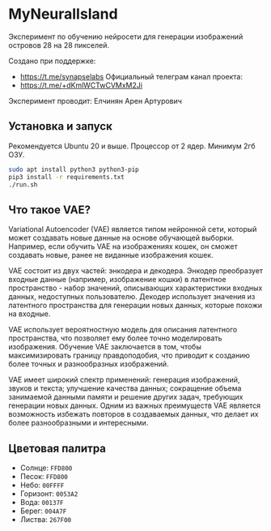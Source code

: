 # MyNeuralIsland

Эксперимент по обучению нейросети для генерации изображений островов 28 на 28 пикселей.

Создано при поддержке: 
- https://t.me/synapselabs
Официальный телеграм канал проекта: 
- https://t.me/+dKmlWCTwCVMxM2Ji

Эксперимент проводит: Елчинян Арен Артурович

## Установка и запуск

Рекомендуется Ubuntu 20 и выше. 
Процессор от 2 ядер.
Минимум 2гб ОЗУ.

```bash
sudo apt install python3 python3-pip
pip3 install -r requirements.txt
./run.sh
```

## Что такое VAE?

Variational Autoencoder (VAE) является типом нейронной сети, который может создавать новые данные на основе обучающей выборки. 
Например, если обучить VAE на изображениях кошек, он сможет создавать новые, ранее не виданные изображения кошек.

VAE состоит из двух частей: энкодера и декодера. Энкодер преобразует входные данные (например, изображение кошки) в латентное пространство - набор значений, описывающих характеристики входных данных, недоступных пользователю. 
Декодер использует значения из латентного пространства для генерации новых данных, которые похожи на входные.

VAE использует вероятностную модель для описания латентного пространства, что позволяет ему более точно моделировать изображения. 
Обучение VAE заключается в том, чтобы максимизировать границу правдоподобия, что приводит к созданию более точных и разнообразных изображений.

VAE имеет широкий спектр применений: генерация изображений, звуков и текста; улучшение качества данных; сокращение объема занимаемой данными памяти и решение других задач, требующих генерации новых данных. 
Одним из важных преимуществ VAE является возможность избежать повторов в создаваемых данных, что делает их более разнообразными и интересными.

## Цветовая палитра

- Солнце:   `FFD800`
- Песок:    `FFD800`
- Небо:     `00FFFF`
- Горизонт: `0053A2`
- Вода:     `00137F`
- Берег:    `004A7F`
- Листва:   `267F00`
